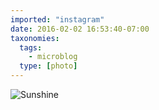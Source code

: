 ```yaml
---
imported: "instagram"
date: 2016-02-02 16:53:40-07:00
taxonomies:
  tags:
    - microblog
  type: [photo]
---
```

![Sunshine](/media/images/photos/2016/02/17cf55bb7a4824c711fb7707fc9ebe60.jpg)

